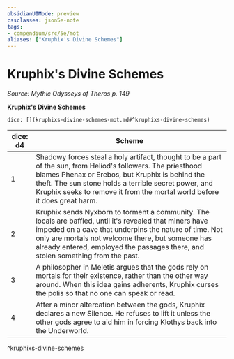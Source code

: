 ```yaml
---
obsidianUIMode: preview
cssclasses: json5e-note
tags:
- compendium/src/5e/mot
aliases: ["Kruphix's Divine Schemes"]
---
```

# Kruphix's Divine Schemes
*Source: Mythic Odysseys of Theros p. 149* 

**Kruphix's Divine Schemes**

`dice: [](kruphixs-divine-schemes-mot.md#^kruphixs-divine-schemes)`

| dice: d4 | Scheme |
|----------|--------|
| 1 | Shadowy forces steal a holy artifact, thought to be a part of the sun, from Heliod's followers. The priesthood blames Phenax or Erebos, but Kruphix is behind the theft. The sun stone holds a terrible secret power, and Kruphix seeks to remove it from the mortal world before it does great harm. |
| 2 | Kruphix sends Nyxborn to torment a community. The locals are baffled, until it's revealed that miners have impeded on a cave that underpins the nature of time. Not only are mortals not welcome there, but someone has already entered, employed the passages there, and stolen something from the past. |
| 3 | A philosopher in Meletis argues that the gods rely on mortals for their existence, rather than the other way around. When this idea gains adherents, Kruphix curses the polis so that no one can speak or read. |
| 4 | After a minor altercation between the gods, Kruphix declares a new Silence. He refuses to lift it unless the other gods agree to aid him in forcing Klothys back into the Underworld. |
^kruphixs-divine-schemes